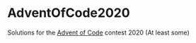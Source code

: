 # AdventOfCode2020
Solutions for the [Advent of Code](https://adventofcode.com/2020) contest 2020 (At least some)

